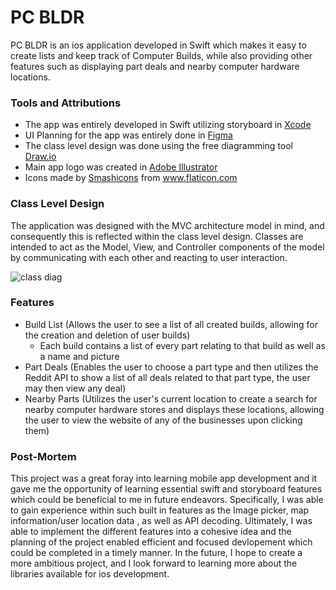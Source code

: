 # PC BLDR

PC BLDR is an ios application developed in Swift which makes it easy to create lists and keep track of Computer Builds, while also providing other features such as displaying part deals and nearby computer hardware locations.

### Tools and Attributions

- The app was entirely developed in Swift utilizing storyboard in [Xcode](https://developer.apple.com/xcode/)
- UI Planning for the app was entirely done in [Figma](https://www.figma.com/ui-design-tool/)
- The class level design was done using the free diagramming tool [Draw.io](https://app.diagrams.net/)
- Main app logo was created in [Adobe Illustrator](https://www.adobe.com/products/illustrator.html)
- Icons made by <a href="https://www.flaticon.com/authors/smashicons" title="Smashicons">Smashicons</a> from <a href="https://www.flaticon.com/" title="Flaticon">www.flaticon.com</a></div>

### Class Level Design
The application was designed with the MVC architecture model in mind, and consequently this is reflected within the class level design. Classes are intended to act as the Model, View, and Controller components of the model by communicating with each other and reacting to user interaction.

![class diag](https://i.ibb.co/Trh0RPf/PCBuild-Class.png)

### Features

- Build List (Allows the user to see a list of all created builds, allowing for the creation and deletion of user builds)
  - Each build contains a list of every part relating to that build as well as a name and picture
- Part Deals (Enables the user to choose a part type and then utilizes the Reddit API to show a list of all deals related to that part type, the user may then view any deal)
- Nearby Parts (Utilizes the user's current location to create a search for nearby computer hardware stores and displays these locations, allowing the user to view the website of any of the businesses upon clicking them)

### Post-Mortem

This project was a great foray into learning mobile app development and it gave me the opportunity of learning essential swift and storyboard features which could be beneficial to me in future endeavors. Specifically, I was able to gain experience within such built in features as the Image picker, map information/user location data , as well as API decoding. Ultimately, I was able to implement the different features into a cohesive idea and the planning of the project enabled efficient and focused devlopement which could be completed in a timely manner. In the future, I hope to create a more ambitious project, and I look forward to learning more about the libraries available for ios development.
